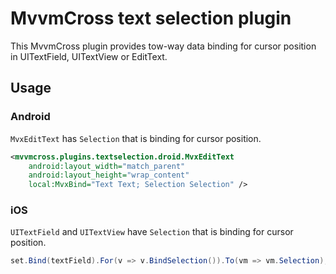 # MvvmCross text selection plugin
This MvvmCross plugin provides tow-way data binding for cursor position in UITextField, UITextView or EditText.
## Usage
### Android
`MvxEditText` has `Selection` that is binding for cursor position.
```xml
<mvvmcross.plugins.textselection.droid.MvxEditText
    android:layout_width="match_parent"
    android:layout_height="wrap_content"
    local:MvxBind="Text Text; Selection Selection" />
```
### iOS
`UITextField` and `UITextView` have `Selection` that is binding for cursor position.
```C#
set.Bind(textField).For(v => v.BindSelection()).To(vm => vm.Selection);
```
